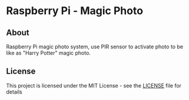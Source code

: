 Raspberry Pi - Magic Photo
======

## About

Raspberry Pi magic photo system, use PIR sensor to activate photo to be like as "Harry Potter" magic photo.
## License

This project is licensed under the MIT License - see the [LICENSE](LICENSE) file for details
